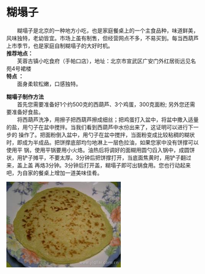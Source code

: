 # 糊塌子  
  
&emsp;&emsp;糊塌子是北京的一种地方小吃，也是家庭餐桌上的一个主食品种，味道鲜美，风味独特，老幼皆宜。市场上虽有制售，但经营网点不多，不易买到。每当西葫芦上市季节，也是家庭自制糊塌子的大好时机。   
**推荐地点：**  
&emsp;&emsp;芙蓉古镇小吃食府（手帕口店），地址：北京市宣武区广安门外红居街远见名苑4号裙楼  
**特点 ：**  
&emsp;&emsp;面身柔软松嫩，口感独特。   
  
**糊塌子制作方法**  
&emsp;&emsp;首先您需要准备好1个约500克的西葫芦、3个鸡蛋，300克面粉; 另外您还需要准备好食盐。   
&emsp;&emsp;将西葫芦洗净，用擦子把西葫芦擦成细丝；把鸡蛋打入盆中，将盆中撒入适量的盐，用勺子在盆中搅拌。当我们看到西葫芦中水份出来了，这证明可以进行下一步的 操作了。把面粉倒入盆中，用勺子在盆中搅拌，当面粉变成比较粘稠的糊状时，即成为半成品。把饼撑底部均匀地淋上一层色拉油，如果您家中没有饼撑可以使用平 锅，使用平锅要用小火烙。油热后将调好的面糊用圆勺舀入锅中，成圆饼状，用铲子摊平，不要太厚。3分钟后把饼撑打开，当底面焦黄时，用铲子翻过来，盖上盖 再烙3分钟。3分钟后打开盖，糊塌子即可出锅食用。您也行动起来吧，为自家的餐桌上增加一道美味佳肴。   
  
![](https://raw.githubusercontent.com/szqq0512/Pic/main/img/202201211933872.png)  